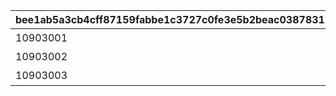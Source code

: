 |bee1ab5a3cb4cff87159fabbe1c3727c0fe3e5b2beac0387831715d092afd499|dcd845e8fa7074280ece24662132b8e6d2ffa82ba8717f560869f97558d7cdad|05cb031242176f8b7ba83010e21294373faf7abddec740a27198863b5ff0aa7b|6d18501aa156909e4bad4ce496a5f3a1493862b0fe519e17c2812bd3c89b8cf1|
| --- | --- | --- | --- |
|10903001|アーカイブを30%（369問）解放しよう|369|1|
|10903002|アーカイブを60%（738問）解放しよう|738|2|
|10903003|アーカイブを100%（1229問）解放しよう|1229|3|